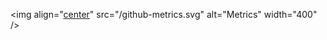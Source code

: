 <img align="<a data-type="tag" href="https://www.chengzz.com/tag/center">center</a>" src="/github-metrics.svg" alt="Metrics" width="400" />
